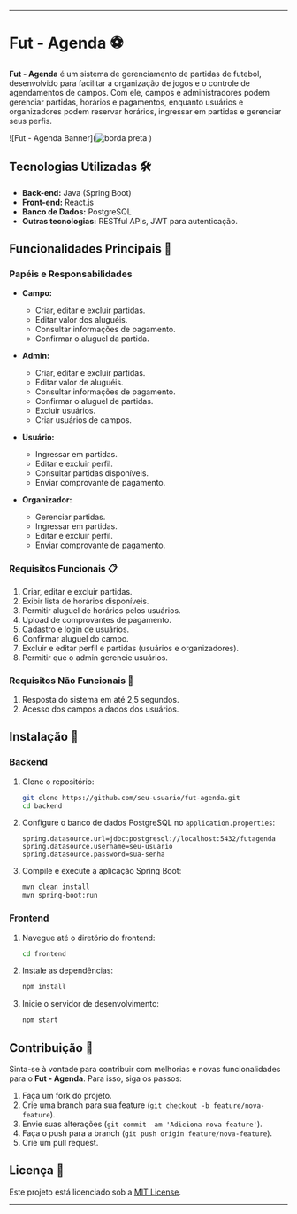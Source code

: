 
---

# Fut - Agenda ⚽

**Fut - Agenda** é um sistema de gerenciamento de partidas de futebol, desenvolvido para facilitar a organização de jogos e o controle de agendamentos de campos. Com ele, campos e administradores podem gerenciar partidas, horários e pagamentos, enquanto usuários e organizadores podem reservar horários, ingressar em partidas e gerenciar seus perfis.

![Fut - Agenda Banner](![borda preta](https://github.com/user-attachments/assets/d0dcc946-d5fd-4a4d-a200-828ac05ab066)
)

## Tecnologias Utilizadas 🛠️
- **Back-end:** Java (Spring Boot)
- **Front-end:** React.js
- **Banco de Dados:** PostgreSQL
- **Outras tecnologias:** RESTful APIs, JWT para autenticação.

## Funcionalidades Principais 🎯
### Papéis e Responsabilidades
- **Campo:**
  - Criar, editar e excluir partidas.
  - Editar valor dos aluguéis.
  - Consultar informações de pagamento.
  - Confirmar o aluguel da partida.
  
- **Admin:**
  - Criar, editar e excluir partidas.
  - Editar valor de aluguéis.
  - Consultar informações de pagamento.
  - Confirmar o aluguel de partidas.
  - Excluir usuários.
  - Criar usuários de campos.

- **Usuário:**
  - Ingressar em partidas.
  - Editar e excluir perfil.
  - Consultar partidas disponíveis.
  - Enviar comprovante de pagamento.

- **Organizador:**
  - Gerenciar partidas.
  - Ingressar em partidas.
  - Editar e excluir perfil.
  - Enviar comprovante de pagamento.

### Requisitos Funcionais 📋
1. Criar, editar e excluir partidas.
2. Exibir lista de horários disponíveis.
3. Permitir aluguel de horários pelos usuários.
4. Upload de comprovantes de pagamento.
5. Cadastro e login de usuários.
6. Confirmar aluguel do campo.
7. Excluir e editar perfil e partidas (usuários e organizadores).
8. Permitir que o admin gerencie usuários.

### Requisitos Não Funcionais 🔧
1. Resposta do sistema em até 2,5 segundos.
2. Acesso dos campos a dados dos usuários.

## Instalação 🚀
### Backend
1. Clone o repositório:
   ```bash
   git clone https://github.com/seu-usuario/fut-agenda.git
   cd backend
   ```
2. Configure o banco de dados PostgreSQL no `application.properties`:
   ```properties
   spring.datasource.url=jdbc:postgresql://localhost:5432/futagenda
   spring.datasource.username=seu-usuario
   spring.datasource.password=sua-senha
   ```

3. Compile e execute a aplicação Spring Boot:
   ```bash
   mvn clean install
   mvn spring-boot:run
   ```

### Frontend
1. Navegue até o diretório do frontend:
   ```bash
   cd frontend
   ```

2. Instale as dependências:
   ```bash
   npm install
   ```

3. Inicie o servidor de desenvolvimento:
   ```bash
   npm start
   ```

## Contribuição 🤝
Sinta-se à vontade para contribuir com melhorias e novas funcionalidades para o **Fut - Agenda**. Para isso, siga os passos:
1. Faça um fork do projeto.
2. Crie uma branch para sua feature (`git checkout -b feature/nova-feature`).
3. Envie suas alterações (`git commit -am 'Adiciona nova feature'`).
4. Faça o push para a branch (`git push origin feature/nova-feature`).
5. Crie um pull request.

## Licença 📄
Este projeto está licenciado sob a [MIT License](LICENSE).

---
